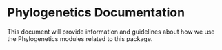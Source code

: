 # Phylogenetics Documentation

This document will provide information and guidelines about how we use the Phylogenetics modules related to this package.

